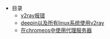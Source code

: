 * 目录
  * [v2ray报错](desgin-pattern/v2ray时钟.md)
  * [deepin以及所有linux系统使用v2ray](desgin-pattern/qv2ray.md)
  * [在chromeos中使用代理服务器](desgin-pattern/kitsunebi.md)
